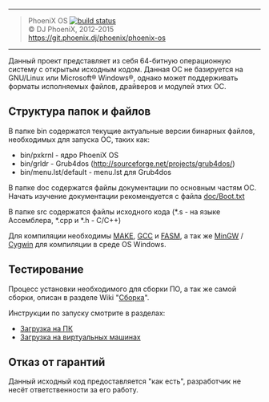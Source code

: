 ***
> PhoeniX OS [![build status](https://git.phoenix.dj/ci/projects/2/status.png?ref=master)](https://git.phoenix.dj/ci/projects/2?ref=master)<br>
> © DJ PhoeniX, 2012-2015<br>
> https://git.phoenix.dj/phoenix/phoenix-os

***

Данный проект представляет из себя 64-битную операционную систему с открытым исходным кодом.
Данная ОС не базируется на GNU/Linux или Microsoft® Windows®, однако может поддерживать форматы исполняемых файлов, драйверов и модулей этих ОС.

## Структура папок и файлов
В папке bin содержатся текущие актуальные версии бинарных файлов, необходимых для запуска ОС, таких как:
* bin/pxkrnl - ядро PhoeniX OS
* bin/grldr - Grub4dos (http://sourceforge.net/projects/grub4dos/)
* bin/menu.lst/default - menu.lst для Grub4dos

В папке doc содержатся файлы документации по основным частям ОС. Начать изучение документации рекомендуется с файла [doc/Boot.txt](https://git.phoenix.dj/phoenix/phoenix-os/wikis/boot)

В папке src содержатся файлы исходного кода (*.s - на языке Ассемблера, *.cpp и *.h - C/C++)

Для компиляции необходимы [MAKE](http://www.gnu.org/software/make/), [GCC](http://gcc.gnu.org/) и [FASM](http://flatassembler.net/), а так же [MinGW](http://www.mingw.org/) / [Cygwin](http://www.cygwin.com/) для компиляции в среде OS Windows.

## Тестирование

Процесс установки необходимого для сборки ПО, а так же самой сборки, описан в разделе Wiki "[Сборка](https://git.phoenix.dj/phoenix/phoenix-os/wikis/build)".

Инструкции по запуску смотрите в разделах:

* [Загрузка на ПК](https://git.phoenix.dj/phoenix/phoenix-os/wikis/run-pc)
* [Загрузка на виртуальных машинах](https://git.phoenix.dj/phoenix/phoenix-os/wikis/run-vm)

## Отказ от гарантий
Данный исходный код предоставляется "как есть", разработчик не несёт ответственности за его работу.